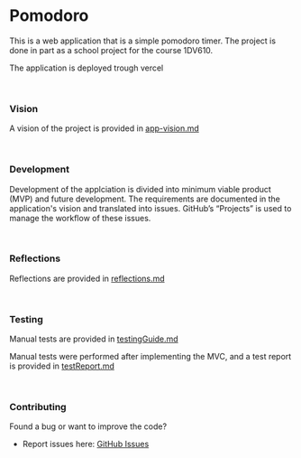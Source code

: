 # Pomodoro

This is a web application that is a simple pomodoro timer. The project is done in part as a school project for the course 1DV610.

The application is deployed trough vercel

<br>

### Vision

A vision of the project is provided in [app-vision.md](docs/app-vision.md)

<br>

### Development

Development of the applciation is divided into minimum viable product (MVP) and future development. The requirements are documented in the application's vision and translated into issues. GitHub’s “Projects” is used to manage the workflow of these issues.

<br>

### Reflections

Reflections are provided in [reflections.md](docs/reflections.md)

<br>

### Testing

Manual tests are provided in [testingGuide.md](docs/testingGuide.md)

Manual tests were performed after implementing the MVC, and a test report is provided in [testReport.md](docs/testReport.md)

<br>

### Contributing

Found a bug or want to improve the code?

- Report issues here: [GitHub Issues](https://github.com/TiberiusGh/pomodoro/issues)
